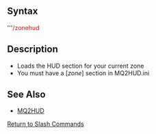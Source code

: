 ## Syntax

'''<span style="color:red">/zonehud</span>

## Description

-   Loads the HUD section for your current zone
-   You must have a \[*zone*\] section in MQ2HUD.ini

## See Also

-   [MQ2HUD](../plugins/mq2hud.md)

[Return to Slash Commands](slash-commands.md)


